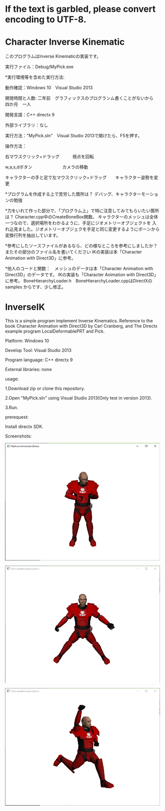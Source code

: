 # If the text is garbled, please convert encoding to UTF-8.
# Character Inverse Kinematic
このプログラムはInverse Kinematicの実装です。

実行ファイル：Debug/MyPick.exe

*実行環境等を含めた実行方法:

動作確認：Windows 10　Visual Studio 2013

開発時間と人数:  二年前　グラフィックスのプログランム書くことがないから　四か月　一人

開発言語：C++  directx 9

外部ライブラリ：なし

実行方法："MyPick.sln"　Visual Studio 2013で開けたら、F5を押す。

操作方法：

右マウスクリック+ドラッグ　　　視点を回転

w,a,s,dボタン　　　　　　　カメラの移動　　　　　　　　　　

キャラクターの手と足で左マウスクリック+ドラッグ　　キャラクター姿勢を変更

*プログラムを作成する上で苦労した箇所は？
デバッグ、キャラクターモーションの勉強

*力をいれて作った部分で、「プログラム上」で特に注意してみてもらいたい箇所は？
Character.cpp中のCreateBoneBox関数。
キャラクターのメッシュは全体一つなので、選択場所をわかるように、手足にジオメトリーオブジェクトを
入れ込見ました。ジオメトリーオブジェクを手足と同じ変更するようにボーンから変換行列を抽出しています。

*参考にしたソースファイルがあるなら、どの様なところを参考にしましたか？またその部分のファイル名を書いてください
IKの実装は本「Character Animation with Direct3D」に参考。

*他人のコードと関数：　メッシュのデータは本「Character Animation with Direct3D」のデータです。
                    IKの実装も「Character Animation with Direct3D」に参考。
                    BoneHierarchyLoader.h　BoneHierarchyLoader.cppはDirectXのsamples
                    からです、少し修正。
                    


# InverseIK
This is a simple program implement Inverse Kinematics.
Reference to the book Character Animation with Direct3D by Carl Cranberg,
and The Directx example program LocalDeformablePRT and Pick.

Platform:           Windows 10

Develop Tool:       Visual Studio 2013

Program language:   C++  directx 9

External libraries: none

usage:

1.Download zip or clone this repository.

2.Open "MyPick.sln" using Visual Studio 2013(Only test in version 2013).

3.Run.

prerequest:

Install directx SDK.
  
Screenshots:

![image](https://github.com/duoshengyu/InverseIK/blob/master/screenshots/1.PNG)

![image](https://github.com/duoshengyu/InverseIK/blob/master/screenshots/2.PNG)

![image](https://github.com/duoshengyu/InverseIK/blob/master/screenshots/3.PNG)
